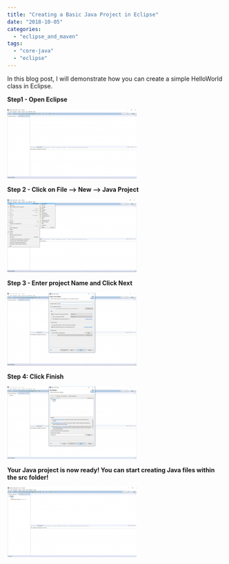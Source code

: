 ```yaml
---
title: "Creating a Basic Java Project in Eclipse"
date: "2018-10-05"
categories: 
  - "eclipse_and_maven"
tags: 
  - "core-java"
  - "eclipse"
---
```


In this blog post, I will demonstrate how you can create a simple HelloWorld class in Eclipse.

**Step1 - Open Eclipse**

[![](images/basic-java-proj-in-eclipse/Eclipse1-300x161.png)](images/basic-java-proj-in-eclipse/Eclipse1.png)

**Step 2 - Click on File --> New --> Java Project**

[![](images/basic-java-proj-in-eclipse/Eclipse2-300x169.png)](imagesEclipse2.png)

**Step 3 - Enter project Name and Click Next**

[![](images/basic-java-proj-in-eclipse/Eclipse3-300x169.png)](images/basic-java-proj-in-eclipse/Eclipse3.png)

**Step 4: Click Finish**

[![](images/basic-java-proj-in-eclipse/Eclipse4-300x169.png)](images/basic-java-proj-in-eclipse/Eclipse4.png)

**Your Java project is now ready! You can start creating Java files within the src folder!**

![](images/basic-java-proj-in-eclipse/Eclipse5-300x163.png)
